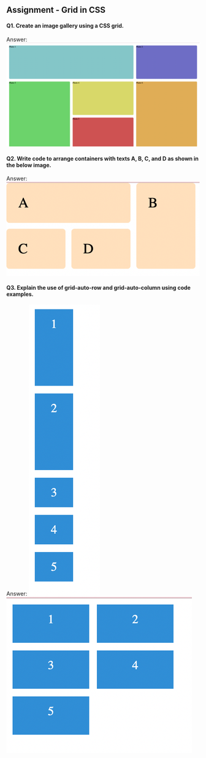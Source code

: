## Assignment - Grid in CSS

#### Q1. Create an image gallery using a CSS grid.

Answer:![Alt text](image.png)

#### Q2. Write code to arrange containers with texts A, B, C, and D as shown in the below image.

Answer: ![Alt text](image-1.png)

#### Q3. Explain the use of grid-auto-row and grid-auto-column using code examples.

Answer:
![Alt text](image-2.png)
![Alt text](image-3.png)
